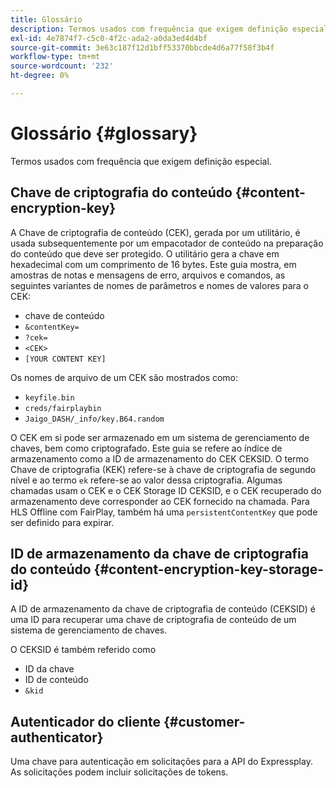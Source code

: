 ```yaml
---
title: Glossário
description: Termos usados com frequência que exigem definição especial.
exl-id: 4e7874f7-c5c0-4f2c-ada2-a0da3ed4d4bf
source-git-commit: 3e63c187f12d1bff53370bbcde4d6a77f58f3b4f
workflow-type: tm+mt
source-wordcount: '232'
ht-degree: 0%

---
```


# Glossário {#glossary}

Termos usados com frequência que exigem definição especial.

## Chave de criptografia do conteúdo {#content-encryption-key}

A Chave de criptografia de conteúdo (CEK), gerada por um utilitário, é usada subsequentemente por um empacotador de conteúdo na preparação do conteúdo que deve ser protegido.
O utilitário gera a chave em hexadecimal com um comprimento de 16 bytes.
Este guia mostra, em amostras de notas e mensagens de erro, arquivos e comandos, as seguintes variantes de nomes de parâmetros e nomes de valores para o CEK:

* chave de conteúdo
* `&contentKey=`
* `?cek=`
* `<CEK>`
* `[YOUR CONTENT KEY]`

Os nomes de arquivo de um CEK são mostrados como:

* `keyfile.bin`
* `creds/fairplaybin`
* `Jaigo_DASH/_info/key.B64.random`

O CEK em si pode ser armazenado em um sistema de gerenciamento de chaves, bem como criptografado. Este guia se refere ao índice de armazenamento como a ID de armazenamento do CEK CEKSID. O termo Chave de criptografia (KEK) refere-se à chave de criptografia de segundo nível e ao termo `ek` refere-se ao valor dessa criptografia.
Algumas chamadas usam o CEK e o CEK Storage ID CEKSID, e o CEK recuperado do armazenamento deve corresponder ao CEK fornecido na chamada.
Para HLS Offline com FairPlay, também há uma `persistentContentKey` que pode ser definido para expirar.

## ID de armazenamento da chave de criptografia do conteúdo {#content-encryption-key-storage-id}

A ID de armazenamento da chave de criptografia de conteúdo (CEKSID) é uma ID para recuperar uma chave de criptografia de conteúdo de um sistema de gerenciamento de chaves.

O CEKSID é também referido como
* ID da chave
* ID de conteúdo
* `&kid`

## Autenticador do cliente {#customer-authenticator}

Uma chave para autenticação em solicitações para a API do Expressplay. As solicitações podem incluir solicitações de tokens.
